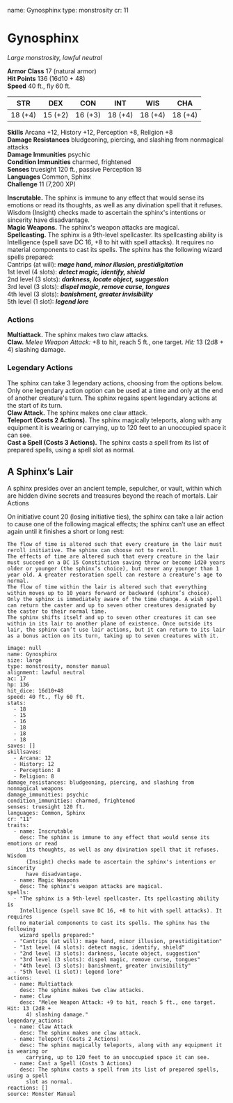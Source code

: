name: Gynosphinx
type: monstrosity
cr: 11

# Gynosphinx 
_Large monstrosity, lawful neutral_

**Armor Class** 17 (natural armor)    
**Hit Points** 136 (16d10 + 48)    
**Speed** 40 ft., fly 60 ft. 

| STR     | DEX     | CON     | INT     | WIS     | CHA     |
|---------|---------|---------|---------|---------|---------|
| 18 (+4) | 15 (+2) | 16 (+3) | 18 (+4) | 18 (+4) | 18 (+4) |

**Skills** Arcana +12, History +12, Perception +8, Religion +8    
**Damage Resistances** bludgeoning, piercing, and slashing from nonmagical attacks    
**Damage Immunities** psychic    
**Condition Immunities** charmed, frightened    
**Senses** truesight 120 ft., passive Perception 18    
**Languages** Common, Sphinx    
**Challenge** 11 (7,200 XP) 

**Inscrutable.** The sphinx is immune to any effect that would sense its emotions or read its thoughts, as well as any divination spell that it refuses. Wisdom (Insight) checks made to ascertain the sphinx's intentions or sincerity have disadvantage.    
**Magic Weapons.** The sphinx's weapon attacks are magical.    
**Spellcasting.** The sphinx is a 9th-level spellcaster. Its spellcasting ability is Intelligence (spell save DC 16, +8 to hit with spell attacks). It requires no material components to cast its spells. The sphinx has the following wizard spells prepared:    
Cantrips (at will): **_mage hand, minor illusion, prestidigitation_**    
1st level (4 slots): **_detect magic, identify, shield_**    
2nd level (3 slots): **_darkness, locate object, suggestion_**    
3rd level (3 slots): **_dispel magic, remove curse, tongues_**    
4th level (3 slots): **_banishment, greater invisibility_**    
5th level (1 slot): **_legend lore_** 

### Actions 
**Multiattack.** The sphinx makes two claw attacks.    
**Claw.** _Melee Weapon Attack:_ +8 to hit, reach 5 ft., one target. _Hit:_ 13 (2d8 + 4) slashing damage. 

### Legendary Actions 
The sphinx can take 3 legendary actions, choosing from the options below. Only one legendary action option can be used at a time and only at the end of another creature's turn. The sphinx regains spent legendary actions at the start of its turn.    
**Claw Attack.** The sphinx makes one claw attack.    
**Teleport (Costs 2 Actions).** The sphinx magically teleports, along with any equipment it is wearing or carrying, up to 120 feet to an unoccupied space it can see.    
**Cast a Spell (Costs 3 Actions).** The sphinx casts a spell from its list of prepared spells, using a spell slot as normal.



## A Sphinx’s Lair

A sphinx presides over an ancient temple, sepulcher, or vault, within which are hidden divine secrets and treasures beyond the reach of mortals.
Lair Actions

On initiative count 20 (losing initiative ties), the sphinx can take a lair action to cause one of the following magical effects; the sphinx can’t use an effect again until it finishes a short or long rest:

    The flow of time is altered such that every creature in the lair must reroll initiative. The sphinx can choose not to reroll.
    The effects of time are altered such that every creature in the lair must succeed on a DC 15 Constitution saving throw or become 1d20 years older or younger (the sphinx’s choice), but never any younger than 1 year old. A greater restoration spell can restore a creature’s age to normal.
    The flow of time within the lair is altered such that everything within moves up to 10 years forward or backward (sphinx’s choice). Only the sphinx is immediately aware of the time change. A wish spell can return the caster and up to seven other creatures designated by the caster to their normal time.
    The sphinx shifts itself and up to seven other creatures it can see within in its lair to another plane of existence. Once outside its lair, the sphinx can’t use lair actions, but it can return to its lair as a bonus action on its turn, taking up to seven creatures with it.


```statblock
image: null
name: Gynosphinx
size: large
type: monstrosity, monster manual
alignment: lawful neutral
ac: 17
hp: 136
hit_dice: 16d10+48
speed: 40 ft., fly 60 ft.
stats:
  - 18
  - 15
  - 16
  - 18
  - 18
  - 18
saves: []
skillsaves:
  - Arcana: 12
  - History: 12
  - Perception: 8
  - Religion: 8
damage_resistances: bludgeoning, piercing, and slashing from nonmagical weapons
damage_immunities: psychic
condition_immunities: charmed, frightened
senses: truesight 120 ft.
languages: Common, Sphinx
cr: "11"
traits:
  - name: Inscrutable
    desc: The sphinx is immune to any effect that would sense its emotions or read
      its thoughts, as well as any divination spell that it refuses. Wisdom
      (Insight) checks made to ascertain the sphinx's intentions or sincerity
      have disadvantage.
  - name: Magic Weapons
    desc: The sphinx's weapon attacks are magical.
spells:
  - "The sphinx is a 9th-level spellcaster. Its spellcasting ability is
    Intelligence (spell save DC 16, +8 to hit with spell attacks). It requires
    no material components to cast its spells. The sphinx has the following
    wizard spells prepared:"
  - "Cantrips (at will): mage hand, minor illusion, prestidigitation"
  - "1st level (4 slots): detect magic, identify, shield"
  - "2nd level (3 slots): darkness, locate object, suggestion"
  - "3rd level (3 slots): dispel magic, remove curse, tongues"
  - "4th level (3 slots): banishment, greater invisibility"
  - "5th level (1 slot): legend lore"
actions:
  - name: Multiattack
    desc: The sphinx makes two claw attacks.
  - name: Claw
    desc: "Melee Weapon Attack: +9 to hit, reach 5 ft., one target. Hit: 13 (2d8 +
      4) slashing damage."
legendary_actions:
  - name: Claw Attack
    desc: The sphinx makes one claw attack.
  - name: Teleport (Costs 2 Actions)
    desc: The sphinx magically teleports, along with any equipment it is wearing or
      carrying, up to 120 feet to an unoccupied space it can see.
  - name: Cast a Spell (Costs 3 Actions)
    desc: The sphinx casts a spell from its list of prepared spells, using a spell
      slot as normal.
reactions: []
source: Monster Manual
```

